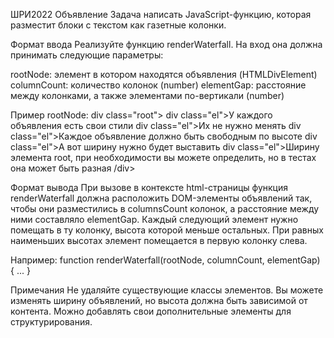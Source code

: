 ШРИ2022
Объявление
Задача написать JavaScript-функцию, которая разместит блоки с текстом как газетные колонки.

Формат ввода
Реализуйте функцию renderWaterfall. На вход она должна принимать следующие параметры:

rootNode: элемент в котором находятся объявления (HTMLDivElement) columnCount: количество колонок (number) elementGap: расстояние между колонками, а также элементами по-вертикали (number)

Пример rootNode:
div class="root">
  div class="el">У каждого объявления есть свои стили</div>
  div class="el">Их не нужно менять</div>
  div class="el">Каждое объявление должно быть свободным по высоте</div>
  div class="el">А вот ширину нужно будет выставить</div>
  div class="el">Ширину элемента root, при необходимости вы можете определить, но в тестах она может быть разная</div>
/div>

Формат вывода
При вызове в контексте html-страницы функция renderWaterfall должна расположить DOM-элементы объявлений так, чтобы они разместились в columnsCount колонок, а расстояние между ними составляло elementGap. Каждый следующий элемент нужно помещать в ту колонку, высота которой меньше остальных. При равных наименьших высотах элемент помещается в первую колонку слева.

Например:
function renderWaterfall(rootNode, columnCount, elementGap) {
...
}

Примечания
Не удаляйте существующие классы элементов. Вы можете изменять ширину объявлений, но высота должна быть зависимой от контента. Можно добавлять свои дополнительные элементы для структурирования.
